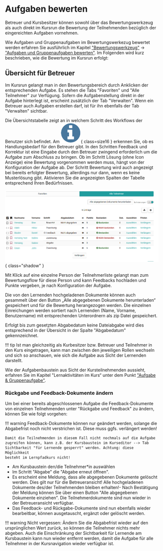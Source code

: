 # Aufgaben bewerten

Betreuer und Kursbesitzer können sowohl über das Bewertungswerkzeug als auch
direkt im Kursrun die Bewertung der Teilnehmenden bezüglich der eingereichten
Aufgaben vornehmen.

Wie Aufgaben und Gruppenaufgaben im Bewertungswerkezug bewertet werden erfahren Sie ausführlich im Kapitel ["Bewertungswerkzeug"](Assessment_tool_overview.de.md) → ["Aufgaben und Gruppenaufgaben bewerten"](Assessing_tasks_and_group_tasks.de.md). Im Folgenden wird kurz beschrieben, wie die Bewertung im Kursrun erfolgt:

## Übersicht für Betreuer

Im Kursrun gelangt man in den Bewertungsbereich durch Anklicken der
entsprechenden Aufgabe. Es stehen die Tabs "Favoriten" und "Alle Teilnehmer"
zur Verfügung. Sofern die Aufgabenstellung direkt in der Aufgabe hinterlegt
ist, erscheint zusätzlich der Tab "Verwalten". Wenn ein Betreuer auch Aufgaben
erstellen darf, ist für ihn ebenfalls der Tab "Verwalten" sichtbar.

Die Übersichtstabelle zeigt an in welchem Schritt des Workflows der Benutzer
sich befindet. Am ![Handlungsbedarf](assets/action_needed.png){ class=size16 }
erkennen Sie, ob es Handlungsbedarf für den Betreuer gibt. In den Schritten
Feedback und Korrektur ist eine Eingabe durch den Betreuer zwingend
erforderlich um die Aufgabe zum Abschluss zu bringen. Ob im Schritt Lösung
(ohne Icon Anzeige) eine Bewertung vorgenommen werden muss, hängt von der
Konfiguration der Aufgabe ab. Der Schritt Bewertung wird auch angezeigt bei
bereits erfolgter Bewertung, allerdings nur dann, wenn es keine Musterlösung
gibt. Aktivieren Sie die angezeigten Spalten der Tabelle entsprechend Ihren
Bedürfnissen.

![](assets/task_correction_DE.png){ class="shadow" }

Mit Klick auf eine einzelne Person der Teilnehmerliste gelangt man zum
Bewertungsflow für diese Person und kann Feedbacks hochladen und Punkte
vergeben, je nach Konfiguration der Aufgabe.

Die von den Lernenden hochgeladenen Dokumente können auch gesammelt über den
Button „Alle abgegebenen Dokumente herunterladen“ gespeichert und für die
Bewertung herangezogen werden. Die einzelnen Einreichungen werden sortiert
nach Lernenden (Name, Vorname, Benutzername) mit entsprechenden Unterordnern
als zip Datei gespeichert.

Erfolgt bis zum gesetzten Abgabedatum keine Dateiabgabe wird dies entsprechend
in der Übersicht in der Spalte "Abgabedatum" gekennzeichnet.

!!! tip
    Ist man gleichzeitig als Kurbesitzer bzw. Betreuer und Teilnehmer in den
    Kurs eingetragen, kann man zwischen den jeweiligen Rollen wechseln und sich so
    anschauen, wie sich die Aufgabe aus Sicht der Lernenden darstellt.

Wie der Aufgabenbaustein aus Sicht der Kursteilnehmenden aussieht, erfahren
Sie im Kapitel "Lernaktivitäten im Kurs“ unter dem Punkt ["Aufgabe &
Gruppenaufgabe"](../learningresources/Course_Elements.de.md).

### Rückgabe und Feedback-Dokumente ändern

Um bei einer bereits abgeschlossenen Aufgabe die Feedback-Dokumente von
einzelnen Teilnehmenden unter "Rückgabe und Feedback" zu ändern, können Sie
wie folgt vorgehen:

!!! warning
    Feedback-Dokumente können nur geändert werden, solange die Abgabefrist noch
    nicht verstrichen ist. Diese muss ggfs. verlängert werden!

    Damit die Teilnehmenden in diesem Fall nicht nochmals auf die Aufgabe
    zugreifen können, kann z.B. der Kursbaustein im Kurseditor --> Tab
    Sichtbarkeit "für Lernende gesperrt" werden. Achtung: diese Möglichkeit
    besteht im Lernpfadkurs nicht!

- Am Kursbaustein den/die Teilnehmer*in auswählen
- Im Schritt "Abgabe" die "Abgabe erneut öffnen".
- Es erscheint eine Meldung, dass alle abgegebenen Dokumente gelöscht werden. Dies gilt nur für die Betreueransicht! Alle hochgeladenen Dokumente des/der Teilnehmenden bleiben erhalten!-  Nach Bestätigung der Meldung können Sie über einen Button "Alle abgegebenen Dokumente einziehen". Die Teilnehmerdokumente sind nun wieder in der Betreueransicht verfügbar.
- Das Feedback- und Rückgabe-Dokumente sind nun ebenfalls wieder bearbeitbar, können ausgetauscht, ergänzt oder gelöscht werden.

!!! warning
    Nicht vergessen: Ändern Sie die Abgabefrist wieder auf den ursprünglichen Wert
    zurück, so können die Teilnehmer nichts mehr abgeben. Auch die Einschränkung
    der Sichtbarkeit für Lernende am Kursbaustein kann nun wieder entfernt werden,
    damit die Aufgabe für alle Teilnehmer in der Kursnavigation wieder verfügbar
    ist.

